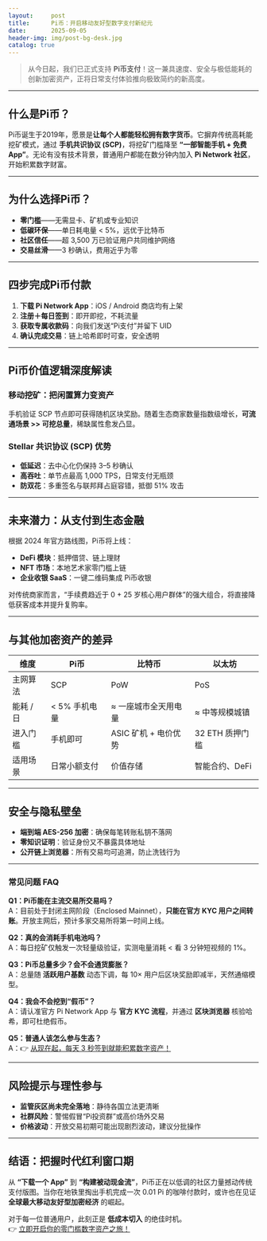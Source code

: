 ```yaml
---
layout:     post
title:      Pi币：开启移动友好型数字支付新纪元
date:       2025-09-05
header-img: img/post-bg-desk.jpg
catalog: true
---
```


> 从今日起，我们已正式支持 **Pi币支付**！这一兼具速度、安全与极低能耗的创新加密资产，正将日常支付体验推向极致简约的新高度。

---

## 什么是Pi币？

Pi币诞生于2019年，愿景是**让每个人都能轻松拥有数字货币**。它摒弃传统高耗能挖矿模式，通过 **手机共识协议 (SCP)**，将挖矿门槛降至 **“一部智能手机 + 免费App”**。无论有没有技术背景，普通用户都能在数分钟内加入 **Pi Network 社区**，开始积累数字财富。

---

## 为什么选择Pi币？

- **零门槛**——无需显卡、矿机或专业知识  
- **低碳环保**——单日耗电量 < 5%，远优于比特币  
- **社区信任**——超 3,500 万已验证用户共同维护网络  
- **交易丝滑**——3 秒确认，费用近乎为零  

---

## 四步完成Pi币付款

1. **下载 Pi Network App**：iOS / Android 商店均有上架  
2. **注册＋每日签到**：即开即挖，不耗流量  
3. **获取专属收款码**：向我们发送“Pi支付”并留下 UID  
4. **确认完成交易**：链上哈希即时可查，安全透明  

---

## Pi币价值逻辑深度解读

### 移动挖矿：把闲置算力变资产  
手机验证 SCP 节点即可获得随机区块奖励。随着生态商家数量指数级增长，**可流通场景 >> 可挖总量**，稀缺属性愈发凸显。

### Stellar 共识协议 (SCP) 优势  
- **低延迟**：去中心化仍保持 3–5 秒确认  
- **高吞吐**：单节点最高 1,000 TPS，日常支付无瓶颈  
- **防双花**：多重签名与联邦拜占庭容错，抵御 51% 攻击  

---

## 未来潜力：从支付到生态金融

根据 2024 年官方路线图，Pi币将上线：

- **DeFi 模块**：抵押借贷、链上理财  
- **NFT 市场**：本地艺术家零门槛上链  
- **企业收银 SaaS**：一键二维码集成 Pi币收银  

对传统商家而言，“手续费趋近于 0 + 25 岁核心用户群体”的强大组合，将直接降低获客成本并提升复购率。

---

## 与其他加密资产的差异

| 维度       | Pi币                | 比特币               | 以太坊                  |
|------------|---------------------|----------------------|-------------------------|
| 主网算法   | SCP                 | PoW                  | PoS                     |
| 能耗 / 日  | < 5% 手机电量       | ≈ 一座城市全天用电量 | ≈ 中等规模城镇          |
| 进入门槛   | 手机即可            | ASIC 矿机 + 电价优势 | 32 ETH 质押门槛         |
| 适用场景   | 日常小额支付        | 价值存储             | 智能合约、DeFi          |

---

## 安全与隐私壁垒

- **端到端 AES-256 加密**：确保每笔转账私钥不落网  
- **零知识证明**：验证身份又不暴露具体地址  
- **公开链上浏览器**：所有交易均可追溯，防止洗钱行为  

---

### 常见问题 FAQ

**Q1：Pi币能在主流交易所交易吗？**  
A：目前处于封闭主网阶段（Enclosed Mainnet），**只能在官方 KYC 用户之间转账**。开放主网后，预计多家交易所将第一时间上线。

**Q2：真的会消耗手机电池吗？**  
A：每日挖矿仅触发一次轻量级验证，实测电量消耗 < 看 3 分钟短视频的 1%。

**Q3：Pi币总量多少？会不会通货膨胀？**  
A：总量随 **活跃用户基数** 动态下调，每 10× 用户后区块奖励即减半，天然通缩模型。

**Q4：我会不会挖到“假币”？**  
A：请认准官方 Pi Network App 与 **官方 KYC 流程**，并通过 **区块浏览器** 核验哈希，即可杜绝假币。

**Q5：普通人该怎么参与生态？**  
A：👉 [从现在起，每天 3 秒签到就能积累数字资产！](https://okxdog.com/)

---

## 风险提示与理性参与

- **监管灰区尚未完全落地**：静待各国立法更清晰  
- **社群风险**：警惕假冒“Pi投资群”或高价场外交易  
- **价格波动**：开放交易初期可能出现剧烈波动，建议分批操作  

---

## 结语：把握时代红利窗口期

从 **“下载一个 App”** 到 **“构建被动现金流”**，Pi币正在以低调的社区力量撼动传统支付版图。当你在地铁里掏出手机完成一次 0.01 Pi 的咖啡付款时，或许也在见证 **全球最大移动友好型加密经济** 的崛起。

对于每一位普通用户，此刻正是 **低成本切入** 的绝佳时机。  
👉 [立即开启你的零门槛数字资产之旅！](https://okxdog.com/)